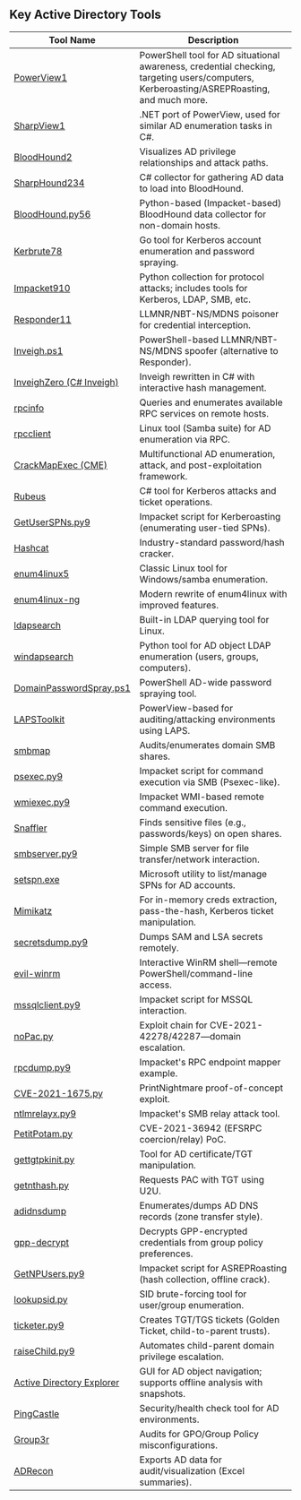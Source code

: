 
## Key Active Directory Tools

| Tool Name                                                                                                                                                                                                                                                                                          | Description                                                                                                                               |
| -------------------------------------------------------------------------------------------------------------------------------------------------------------------------------------------------------------------------------------------------------------------------------------------------- | ----------------------------------------------------------------------------------------------------------------------------------------- |
| [PowerView1](https://github.com/PowerShellMafia/PowerSploit/blob/master/Recon/PowerView.ps1)                                                                                                                                                                                                       | PowerShell tool for AD situational awareness, credential checking, targeting users/computers, Kerberoasting/ASREPRoasting, and much more. |
| [SharpView1](https://github.com/PowerShellMafia/PowerSploit/tree/master/Recon)                                                                                                                                                                                                                     | .NET port of PowerView, used for similar AD enumeration tasks in C#.                                                                      |
| [BloodHound](https://github.com/BloodHoundAD/BloodHound)[2](https://www.pentestpartners.com/security-blog/bloodhound-walkthrough-a-tool-for-many-tradecrafts/)                                                                                                                                     | Visualizes AD privilege relationships and attack paths.                                                                                   |
| [SharpHound](https://github.com/BloodHoundAD/BloodHound)[2](https://www.pentestpartners.com/security-blog/bloodhound-walkthrough-a-tool-for-many-tradecrafts/)[3](https://blog.csdn.net/gitblog_00318/article/details/143519915)[4](https://blog.csdn.net/gitblog_00099/article/details/138599145) | C# collector for gathering AD data to load into BloodHound.                                                                               |
| [BloodHound.py](https://github.com/fox-it/BloodHound.py)[5](https://github.com/fox-it/BloodHound.py/blob/master/bloodhound.py)[6](https://blog.csdn.net/gitblog_00797/article/details/142076858)                                                                                                   | Python-based (Impacket-based) BloodHound data collector for non-domain hosts.                                                             |
| [Kerbrute7](https://github.com/ropnop/kerbrute)[8](https://github.com/netoearth/markdown/blob/master/A%20Detailed%20Guide%20on%20Kerbrute%20-%20Hacking%20Articles.md)                                                                                                                             | Go tool for Kerberos account enumeration and password spraying.                                                                           |
| [Impacket9](https://github.com/fortra/impacket)[10](https://www.coresecurity.com/core-labs/impacket)                                                                                                                                                                                               | Python collection for protocol attacks; includes tools for Kerberos, LDAP, SMB, etc.                                                      |
| [Responder11](https://github.com/SpiderLabs/Responder)                                                                                                                                                                                                                                             | LLMNR/NBT-NS/MDNS poisoner for credential interception.                                                                                   |
| [Inveigh.ps1](https://github.com/Kevin-Robertson/Inveigh)                                                                                                                                                                                                                                          | PowerShell-based LLMNR/NBT-NS/MDNS spoofer (alternative to Responder).                                                                    |
| [InveighZero (C# Inveigh)](https://github.com/Kevin-Robertson/InveighZero)                                                                                                                                                                                                                         | Inveigh rewritten in C# with interactive hash management.                                                                                 |
| [rpcinfo](https://linux.die.net/man/8/rpcinfo)                                                                                                                                                                                                                                                     | Queries and enumerates available RPC services on remote hosts.                                                                            |
| [rpcclient](https://www.samba.org/samba/docs/current/man-html/rpcclient.1.html)                                                                                                                                                                                                                    | Linux tool (Samba suite) for AD enumeration via RPC.                                                                                      |
| [CrackMapExec (CME)](https://github.com/Porchetta-Industries/CrackMapExec)                                                                                                                                                                                                                         | Multifunctional AD enumeration, attack, and post-exploitation framework.                                                                  |
| [Rubeus](https://github.com/GhostPack/Rubeus)                                                                                                                                                                                                                                                      | C# tool for Kerberos attacks and ticket operations.                                                                                       |
| [GetUserSPNs.py](https://github.com/fortra/impacket/blob/master/examples/GetUserSPNs.py)[9](https://github.com/fortra/impacket)                                                                                                                                                                    | Impacket script for Kerberoasting (enumerating user-tied SPNs).                                                                           |
| [Hashcat](https://hashcat.net/hashcat/)                                                                                                                                                                                                                                                            | Industry-standard password/hash cracker.                                                                                                  |
| [enum4linux](https://github.com/CiscoCXSecurity/enum4linux)[5](https://github.com/fox-it/BloodHound.py/blob/master/bloodhound.py)                                                                                                                                                                  | Classic Linux tool for Windows/samba enumeration.                                                                                         |
| [enum4linux-ng](https://github.com/cddmp/enum4linux-ng)                                                                                                                                                                                                                                            | Modern rewrite of enum4linux with improved features.                                                                                      |
| [ldapsearch](https://linux.die.net/man/1/ldapsearch)                                                                                                                                                                                                                                               | Built-in LDAP querying tool for Linux.                                                                                                    |
| [windapsearch](https://github.com/ropnop/windapsearch)                                                                                                                                                                                                                                             | Python tool for AD object LDAP enumeration (users, groups, computers).                                                                    |
| [DomainPasswordSpray.ps1](https://github.com/dafthack/DomainPasswordSpray)                                                                                                                                                                                                                         | PowerShell AD-wide password spraying tool.                                                                                                |
| [LAPSToolkit](https://github.com/leoloobeek/LAPSToolkit)                                                                                                                                                                                                                                           | PowerView-based for auditing/attacking environments using LAPS.                                                                           |
| [smbmap](https://github.com/ShawnDEvans/smbmap)                                                                                                                                                                                                                                                    | Audits/enumerates domain SMB shares.                                                                                                      |
| [psexec.py](https://github.com/fortra/impacket/blob/master/examples/psexec.py)[9](https://github.com/fortra/impacket)                                                                                                                                                                              | Impacket script for command execution via SMB (Psexec-like).                                                                              |
| [wmiexec.py](https://github.com/fortra/impacket/blob/master/examples/wmiexec.py)[9](https://github.com/fortra/impacket)                                                                                                                                                                            | Impacket WMI-based remote command execution.                                                                                              |
| [Snaffler](https://github.com/SnaffCon/Snaffler)                                                                                                                                                                                                                                                   | Finds sensitive files (e.g., passwords/keys) on open shares.                                                                              |
| [smbserver.py](https://github.com/fortra/impacket/blob/master/examples/smbserver.py)[9](https://github.com/fortra/impacket)                                                                                                                                                                        | Simple SMB server for file transfer/network interaction.                                                                                  |
| [setspn.exe](https://learn.microsoft.com/en-us/windows-server/administration/windows-commands/setspn)                                                                                                                                                                                              | Microsoft utility to list/manage SPNs for AD accounts.                                                                                    |
| [Mimikatz](https://github.com/gentilkiwi/mimikatz)                                                                                                                                                                                                                                                 | For in-memory creds extraction, pass-the-hash, Kerberos ticket manipulation.                                                              |
| [secretsdump.py](https://github.com/fortra/impacket/blob/master/examples/secretsdump.py)[9](https://github.com/fortra/impacket)                                                                                                                                                                    | Dumps SAM and LSA secrets remotely.                                                                                                       |
| [evil-winrm](https://github.com/Hackplayers/evil-winrm)                                                                                                                                                                                                                                            | Interactive WinRM shell—remote PowerShell/command-line access.                                                                            |
| [mssqlclient.py](https://github.com/fortra/impacket/blob/master/examples/mssqlclient.py)[9](https://github.com/fortra/impacket)                                                                                                                                                                    | Impacket script for MSSQL interaction.                                                                                                    |
| [noPac.py](https://github.com/Ridter/NoPac)                                                                                                                                                                                                                                                        | Exploit chain for CVE-2021-42278/42287—domain escalation.                                                                                 |
| [rpcdump.py](https://github.com/fortra/impacket/blob/master/examples/rpcdump.py)[9](https://github.com/fortra/impacket)                                                                                                                                                                            | Impacket's RPC endpoint mapper example.                                                                                                   |
| [CVE-2021-1675.py](https://github.com/cube0x0/CVE-2021-1675)                                                                                                                                                                                                                                       | PrintNightmare proof-of-concept exploit.                                                                                                  |
| [ntlmrelayx.py](https://github.com/fortra/impacket/blob/master/examples/ntlmrelayx.py)[9](https://github.com/fortra/impacket)                                                                                                                                                                      | Impacket's SMB relay attack tool.                                                                                                         |
| [PetitPotam.py](https://github.com/topotam/PetitPotam)                                                                                                                                                                                                                                             | CVE-2021-36942 (EFSRPC coercion/relay) PoC.                                                                                               |
| [gettgtpkinit.py](https://github.com/dirkjanm/gettgtpkinit)                                                                                                                                                                                                                                        | Tool for AD certificate/TGT manipulation.                                                                                                 |
| [getnthash.py](https://github.com/EladShamir/GetNthash)                                                                                                                                                                                                                                            | Requests PAC with TGT using U2U.                                                                                                          |
| [adidnsdump](https://github.com/brittlehaus/adidnsdump)                                                                                                                                                                                                                                            | Enumerates/dumps AD DNS records (zone transfer style).                                                                                    |
| [gpp-decrypt](https://github.com/stealthcopter/gpp-decrypt)                                                                                                                                                                                                                                        | Decrypts GPP-encrypted credentials from group policy preferences.                                                                         |
| [GetNPUsers.py](https://github.com/fortra/impacket/blob/master/examples/GetNPUsers.py)[9](https://github.com/fortra/impacket)                                                                                                                                                                      | Impacket script for ASREPRoasting (hash collection, offline crack).                                                                       |
| [lookupsid.py](https://github.com/ropnop/lookupsid)                                                                                                                                                                                                                                                | SID brute-forcing tool for user/group enumeration.                                                                                        |
| [ticketer.py](https://github.com/fortra/impacket/blob/master/examples/ticketer.py)[9](https://github.com/fortra/impacket)                                                                                                                                                                          | Creates TGT/TGS tickets (Golden Ticket, child-to-parent trusts).                                                                          |
| [raiseChild.py](https://github.com/fortra/impacket/blob/master/examples/raiseChild.py)[9](https://github.com/fortra/impacket)                                                                                                                                                                      | Automates child-parent domain privilege escalation.                                                                                       |
| [Active Directory Explorer](https://docs.microsoft.com/en-us/sysinternals/downloads/adexplorer)                                                                                                                                                                                                    | GUI for AD object navigation; supports offline analysis with snapshots.                                                                   |
| [PingCastle](https://github.com/vletoux/pingcastle)                                                                                                                                                                                                                                                | Security/health check tool for AD environments.                                                                                           |
| [Group3r](https://github.com/2ksm/Group3r)                                                                                                                                                                                                                                                         | Audits for GPO/Group Policy misconfigurations.                                                                                            |
| [ADRecon](https://github.com/sense-of-security/ADRecon)                                                                                                                                                                                                                                            | Exports AD data for audit/visualization (Excel summaries).                                                                                |